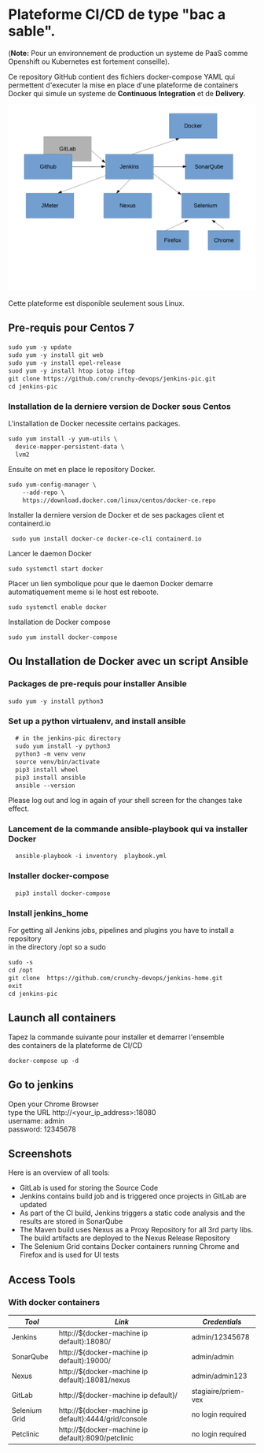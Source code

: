 # Plateforme CI/CD de type "bac a sable".
(**Note:** Pour un environnement de production un systeme de PaaS comme Openshift ou Kubernetes est fortement conseille). 

Ce repository GitHub contient des fichiers docker-compose YAML 
qui permettent d'executer la mise en place d'une plateforme de containers
Docker qui simule un systeme de **Continuous** **Integration** et de **Delivery**. 

![Docker CI Tools](screenshots/schema_total.png)


Cette plateforme est disponible seulement sous Linux. 

## Pre-requis pour Centos 7

```
sudo yum -y update 
sudo yum -y install git web
sudo yum -y install epel-release 
suod yum -y install htop iotop iftop  
git clone https://github.com/crunchy-devops/jenkins-pic.git
cd jenkins-pic  
```

### Installation de la derniere version de Docker sous Centos 
L'installation de Docker necessite certains packages.
```
sudo yum install -y yum-utils \
  device-mapper-persistent-data \
  lvm2
```
Ensuite on met en place le repository Docker.
```
sudo yum-config-manager \
    --add-repo \
    https://download.docker.com/linux/centos/docker-ce.repo
```
Installer la derniere version de Docker et de ses packages client et containerd.io
```
 sudo yum install docker-ce docker-ce-cli containerd.io
```
Lancer le daemon Docker 
```
sudo systemctl start docker
```
Placer un lien symbolique pour que le daemon Docker demarre automatiquement meme si le host est reboote. 
```
sudo systemctl enable docker
```
Installation de Docker compose 
```
sudo yum install docker-compose
```

## Ou Installation de Docker avec un script Ansible 
### Packages de pre-requis pour installer Ansible 
```
sudo yum -y install python3 
```

### Set up a python virtualenv, and install ansible
```shell script
  # in the jenkins-pic directory 
  sudo yum install -y python3
  python3 -m venv venv
  source venv/bin/activate 
  pip3 install wheel  
  pip3 install ansible
  ansible --version
```
Please log out and log in again of your shell screen for 
the changes take effect. 

### Lancement de la commande ansible-playbook qui va installer Docker
```
  ansible-playbook -i inventory  playbook.yml
```
### Installer docker-compose 
```shell script
  pip3 install docker-compose
```

### Install jenkins_home 
For getting all Jenkins jobs, pipelines and plugins you have to install a repository   
in the directory /opt so a sudo 
```shell script
sudo -s 
cd /opt
git clone  https://github.com/crunchy-devops/jenkins-home.git
exit 
cd jenkins-pic
```
## Launch all containers
Tapez la commande suivante pour installer et demarrer l'ensemble   
des containers de la plateforme de CI/CD
```
docker-compose up -d 
```
## Go to jenkins
Open your Chrome Browser    
type the URL  http://<your_ip_address>:18080   
username: admin   
password: 12345678  





## Screenshots
Here is an overview of all tools:
- GitLab is used for storing the Source Code
- Jenkins contains build job and is triggered once projects in GitLab are updated
- As part of the CI build, Jenkins triggers a static code analysis and the results are stored in SonarQube
- The Maven build uses Nexus as a Proxy Repository for all 3rd party libs. The build artifacts are deployed to the Nexus Release Repository
- The Selenium Grid contains Docker containers running Chrome and Firefox and is used for UI tests


## Access Tools
### With docker containers
| *Tool* | *Link* | *Credentials* |
| ------------- | ------------- | ------------- |
| Jenkins | http://${docker-machine ip default}:18080/ | admin/12345678 |
| SonarQube | http://${docker-machine ip default}:19000/ | admin/admin |
| Nexus | http://${docker-machine ip default}:18081/nexus | admin/admin123 |
| GitLab | http://${docker-machine ip default}/ | stagiaire/priem-vex |
| Selenium Grid | http://${docker-machine ip default}:4444/grid/console | no login required |
| Petclinic | http://${docker-machine ip default}:8090/petclinic | no login required |
